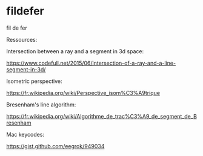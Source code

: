 # fildefer
fil de fer


Ressources:

Intersection between a ray and a segment in 3d space:

https://www.codefull.net/2015/06/intersection-of-a-ray-and-a-line-segment-in-3d/


Isometric perspective:

https://fr.wikipedia.org/wiki/Perspective_isom%C3%A9trique


Bresenham's line algorithm:

https://fr.wikipedia.org/wiki/Algorithme_de_trac%C3%A9_de_segment_de_Bresenham


Mac keycodes:

https://gist.github.com/eegrok/949034
